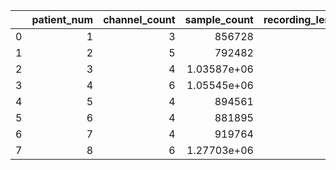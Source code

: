 |    |   patient_num |   channel_count |     sample_count |   recording_length_seconds |   n_non_overlapping |    n_overlapping |
|---:|--------------:|----------------:|-----------------:|---------------------------:|--------------------:|-----------------:|
|  0 |             1 |               3 | 856728           |                    418.324 |                 418 | 854681           |
|  1 |             2 |               5 | 792482           |                    386.954 |                 386 | 790435           |
|  2 |             3 |               4 |      1.03587e+06 |                    505.797 |                 505 |      1.03383e+06 |
|  3 |             4 |               6 |      1.05545e+06 |                    515.354 |                 515 |      1.0534e+06  |
|  4 |             5 |               4 | 894561           |                    436.797 |                 436 | 892514           |
|  5 |             6 |               4 | 881895           |                    430.613 |                 430 | 879848           |
|  6 |             7 |               4 | 919764           |                    449.104 |                 449 | 917717           |
|  7 |             8 |               6 |      1.27703e+06 |                    623.55  |                 623 |      1.27498e+06 |